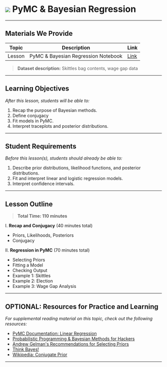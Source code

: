 # ![](https://ga-dash.s3.amazonaws.com/production/assets/logo-9f88ae6c9c3871690e33280fcf557f33.png) PyMC & Bayesian Regression

---

## Materials We Provide


| Topic | Description | Link |
| --- | --- | --- |
| Lesson | PyMC & Bayesian Regression Notebook | [Link](./starter-code.ipynb)|

> **Dataset description:** Skittles bag contents, wage gap data

---

## Learning Objectives

*After this lesson, students will be able to:*

1. Recap the purpose of Bayesian methods.
2. Define conjugacy
3. Fit models in PyMC.
4. Interpret traceplots and posterior distributions.

---

## Student Requirements

*Before this lesson(s), students should already be able to:*

1. Describe prior distributions, likelihood functions, and posterior distributions.
2. Fit and interpret linear and logistic regression models.
3. Interpret confidence intervals.

---

## Lesson Outline

> **Total Time: 110 minutes**

I. **Recap and Conjugacy** (40 minutes total)
- Priors, Likelihoods, Posteriors
- Conjugacy

II. **Regression in PyMC** (70 minutes total)
- Selecting Priors
- Fitting a Model
- Checking Output
- Example 1: Skittles
- Example 2: Election
- Example 3: Wage Gap Analysis

---

## OPTIONAL: Resources for Practice and Learning

*For supplemental reading material on this topic, check out the following resources:*

- [PyMC Documentation: Linear Regression](https://docs.pymc.io/notebooks/GLM-linear.html#Linear-Regression)
- [Probabilistic Programming & Bayesian Methods for Hackers](http://camdavidsonpilon.github.io/Probabilistic-Programming-and-Bayesian-Methods-for-Hackers/)
- [Andrew Gelman's Recommendations for Selecting Priors](https://github.com/stan-dev/stan/wiki/Prior-Choice-Recommendations)
- [Think Bayes!](http://greenteapress.com/wp/think-bayes/)
- [Wikipedia: Conjugate Prior](https://en.wikipedia.org/wiki/Conjugate_prior)
---
